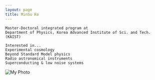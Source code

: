 ```yaml
---
layout: page
title: MinSu Ko
---
```


<!-- 두 칸 레이아웃 컨테이너 -->
<div class="about-container">

  <!-- 1) 왼쪽 칸: markdown="1" 추가 -->
  <div class="about-text" markdown="1">

    Master-Doctoral integrated program at
    Department of Physics, Korea Advanced Institute of Sci. and Tech. (KAIST)
 
    Interested in...
    Experimental cosmology
    Beyond Standard Model physics
    Radio astronomical instruments
    Superconducting & low noise systems

  </div>

  <!-- 2) 오른쪽 칸: 이미지 -->
  <div class="about-image">
    <img 
      src="{{ '/assets/gallery/mypic.jpg' | relative_url }}" 
      alt="My Photo" 
    />
  </div>

</div>
